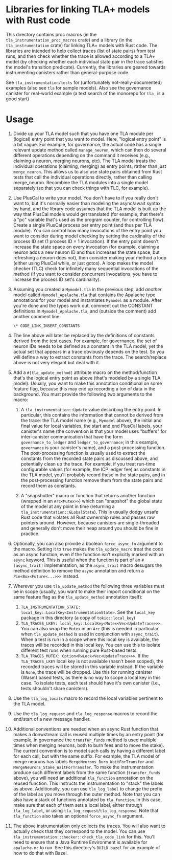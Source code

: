 # Libraries for linking TLA+ models with Rust code

This directory contains proc macros (in the `tla_instrumentation_proc_macros` crate) and a library (in the `tla_instrumentation` crate) for linking TLA+ models with Rust code. The libraries are intended to help collect traces (list of state pairs) from test runs, and then check whether the trace is allowed according to a TLA+ model (by checking whether each individual state pair in the trace satisfies the model's transition predicate). Currently, the libraries are geared towards instrumenting canisters rather than general-purpose code.

See `tla_instrumentation/tests` for (unfortunately not-really-documented) examples (also see `tla` for sample models). Also see the governance canister for real-world example (a text search of the monorepo for `tla_` is a good start)

# Usage

1. Divide up your TLA model such that you have one TLA module per (logical) entry point that you want to model. Here, "logical entry point" is a bit vague. For example, for governance, the actual code has a single relevant update method called `manage_neuron`, which can then do several different operations depending on the command it receives (e.g., claiming a neuron, merging neurons, etc). The TLA model treats the individual operations (claiming, merging) as entry points, rather than just `merge_neuron`. This allows us to also use state pairs obtained from Rust tests that call the individual operations directly, rather than calling merge_neuron. Recombine the TLA modules into a single model separately (so that you can check things with TLC, for example).
1. Use PlusCal to write your model. You don't have to if you really don't want to, but it's normally easier than modeling the async/await syntax by hand, and the library code assumes that the TLA model is built up the way that PlusCal models would get translated (for example, that there's a "pc" variable that's used as the program counter, for controlling flow). Create a single PlusCal process per entry point (and thus per TLA module). You can control how many invocations of the entry point you want to consider during model checking by setting the cardinality of the process ID set (1 process ID = 1 invocation). If the entry point doesn't increase the state space on every invocation (for example, claiming a neuron adds a new neuron ID and thus increases the state space, but refreshing a neuron does not), then consider making your method a loop (either using PlusCal while, or just gotos). A loop makes the model checker (TLC) check for infinitely many sequential invocations of the method (if you want to consider concurrent invocations, you have to increase the process ID set's cardinality).
1. Assuming you created a `Mymodel.tla` in the previous step, add *another* model called `Mymodel_Apalache.tla` that contains the Apalache type annotations for your model and instantiates `Mymodel` as a module. After you're done and the types work out, comment out the CONSTANT definitions in `Mymodel_Apalache.tla`, and (outside the comment) add another comment line:
   ```
   \* CODE_LINK_INSERT_CONSTANTS
   ```
1. The line above will later be replaced by the definitions of constants derived from the test cases. For example, for governance, the set of neuron IDs needs to be defined as a constant in the TLA model, yet the actual set that appears in a trace obviously depends on the test. So you will define a way to extract constants from the trace. The search/replace above is not very elegant but deal with it.
1. Add a `#[tla_update_method]` attribute macro on the method/function that's the logical entry point as above (that's modeled by a single TLA model). Usually, you want to make this annotation conditional on some feature flag, because this may end up recording a ton of data in the background. You must provide the following two arguments to the macro:

    1. A `tla_instrumentation::Update` value describing the entry point. In particular, this contains the information that cannot be derived from the trace: the TLA model name (e.g., `Mymodel` above), the initial and final value for local variables, the start and end PlusCal labels, your canister's name (the convention is that your model uses "buffers" for inter-canister communication that have the form `governance_to_ledger` and `ledger_to_governance`; in this example, `governance` is your canister's name), and a post-processing function. The post-processing function is usually used to extract the constants from the recorded state pairs as discussed above, and potentially clean up the trace. For example, if you treat run-time configurable values (for example, the ICP ledger fee) as constants in the TLA model, you'll probably record these in the state pairs, and in the post-processing function remove them from the state pairs and record them as constants.

    1. A "snapshotter" macro or function that returns another function (wrapped in an `Arc<Mutex>>`) which can "snapshot" the global state of the model at any point in time (returning a `tla_instrumentation::GLobalState`). This is usually dodgy unsafe Rust code that violates all Rust ownership rules and passes raw pointers around. However, because canisters are single-threaded and generally don't move their heap around you should be fine in practice.
1. Optionally, you can also provide a boolean `force_async_fn` argument to the macro. Setting it to `true` makes the `tla_update_macro` treat the code as an async function, even if the function isn't explicitly marked with an `async` keyword. This is useful when the function is part of an `#[async_trait]` implementation, as the `async_trait` macro desugars the method definition to remove the `async` annotation and return a `Pin<Box<Future<...>>>` instead.
1. Wherever you use `tla_update_method` the following three variables must be in scope (usually, you want to make their import conditional on the same feature flag as the `tla_update_method` annotation itself):

   1. `TLA_INSTRUMENTATION_STATE: local_key::LocalKey<InstrumentationState>`. See the `local_key` package in this directory (a copy of `tokio::local_key`)
   1. `TLA_TRACES_LKEY: local_key::LocalKey<Mutex<Vec<UpdateTrace>>>`. You can also wrap the `Mutex` in an `Arc` (this is needed in particular when `tla_update_method` is used in conjunction with `async_trait`). When a test is run in a scope where this local key is available, the traces will be recorded in this local key. You can use this to isolate different test runs when running pure Rust-based tests.
   1. `TLA_TRACES_MUTEX: Option<RwLock<Vec<UpdateTrace>>>`. If the `TLA_TRACES_LKEY` local key is not available (hasn't been scoped), the recorded traces will be stored in this variable instead. If the variable is `None`, the trace will be dropped. Use this for running canister (Wasm) based tests, as there is no way to scope a local key in this case. To isolate tests, each test should have it's own canister (i.e., tests shouldn't share canisters).
1. Use the `tla_log_locals` macro to record the local variables pertinent to the TLA model.
1. Use the `tla_log_request` and `tla_log_response` macros to record the end/start of a new message handler.
1. Additional conventions are needed when an async Rust function that makes a donwstream call is reused multiple times by an entry point (for example, in governance the `transfer_funds` method is used multiple times when merging neurons, both to burn fees and to move the stake). The current convention is to model such calls by having a different label for each call, but with the same suffix. For example, the TLA model of merge neurons has labels `MergeNeurons_Burn_WaitForTransfer` and `MergeNeurons_Stake_WaitForTransfer`. To make the instrumentation produce such different labels from the same function (`transfer_funds` above), you will need an additional `tla_function` annotation on the reused function. This instructs the instrumentation to "stack" the labels as above. Additionally, you can use `tla_log_label` to change the prefix of the label as you move through the outer method. Note that you can also have a stack of functions annotated by `tla_function`. In this case, make sure that each of them sets a local label, either through `tla_log_label`, or using `tla_log_request`/`tla_log_response`. Note that `tla_function` also takes an optional `force_async_fn` argument.
1. The above instrumentation only collects the traces. You will also want to actually check that they correspond to the model. You can use `tla_instrumentation::checker::check_tla_code_link` for this. You'll need to ensure that a Java Runtime Environment is available for `apalache-mc` to run. See this directory's `BUILD.bazel` for an example of how to do that with Bazel.

